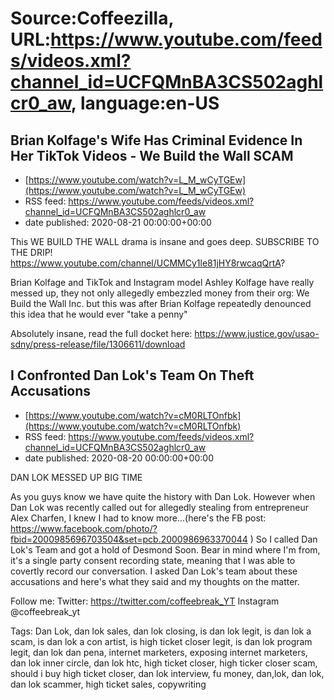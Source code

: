 # Source:Coffeezilla, URL:https://www.youtube.com/feeds/videos.xml?channel_id=UCFQMnBA3CS502aghlcr0_aw, language:en-US

## Brian Kolfage's Wife Has Criminal Evidence In Her TikTok Videos - We Build the Wall SCAM
 - [https://www.youtube.com/watch?v=L_M_wCyTGEw](https://www.youtube.com/watch?v=L_M_wCyTGEw)
 - RSS feed: https://www.youtube.com/feeds/videos.xml?channel_id=UCFQMnBA3CS502aghlcr0_aw
 - date published: 2020-08-21 00:00:00+00:00

This WE BUILD THE WALL drama is insane and goes deep. 
SUBSCRIBE TO THE DRIP!
https://www.youtube.com/channel/UCMMCy1le81jHY8rwcaqQrtA?

Brian Kolfage and TikTok and Instagram model Ashley Kolfage have really messed up, they not only allegedly embezzled money from their org: We Build the Wall Inc. but this was after Brian Kolfage repeatedly denounced this idea that he would ever "take a penny"

Absolutely insane, read the full docket here: https://www.justice.gov/usao-sdny/press-release/file/1306611/download

## I Confronted Dan Lok's Team On Theft Accusations
 - [https://www.youtube.com/watch?v=cM0RLTOnfbk](https://www.youtube.com/watch?v=cM0RLTOnfbk)
 - RSS feed: https://www.youtube.com/feeds/videos.xml?channel_id=UCFQMnBA3CS502aghlcr0_aw
 - date published: 2020-08-20 00:00:00+00:00

DAN LOK MESSED UP BIG TIME

As you guys know we have quite the history with Dan Lok. However when Dan Lok was recently called out for allegedly stealing from entrepreneur Alex Charfen, I knew I had to know more...(here's the FB post: https://www.facebook.com/photo/?fbid=2000985696703504&set=pcb.2000986963370044 ) So I called Dan Lok's Team and got a hold of Desmond Soon. Bear in mind where I'm from, it's a single party consent recording state, meaning that I was able to covertly record our conversation. I asked Dan Lok's team about these accusations and here's what they said and my thoughts on the matter. 

Follow me: 
Twitter: https://twitter.com/coffeebreak_YT
Instagram @coffeebreak_yt

Tags:
Dan Lok, dan lok sales, dan lok closing, is dan lok legit, is dan lok a scam, is dan lok a con artist, is high ticket closer legit, is dan lok program legit, dan lok dan pena, internet marketers, exposing internet marketers, dan lok inner circle, dan lok htc, high ticket closer, high ticker closer scam, should i buy high ticket closer, dan lok interview, fu money, dan,lok, dan lok, dan lok scammer, high ticket sales, copywriting


